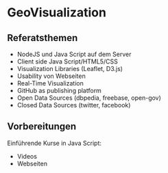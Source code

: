 GeoVisualization
================

## Referatsthemen

* NodeJS und Java Script auf dem Server
* Client side Java Script/HTML5/CSS
* Visualization Libraries (Leaflet, D3.js)
* Usability von Webseiten
* Real-Time Visualization
* GitHub as publishing platform 
* Open Data Sources (dbpedia, freebase, open-gov)
* Closed Data Sources (twitter, facebook)

## Vorbereitungen

Einführende Kurse in Java Script:
* Videos
* Webseiten
